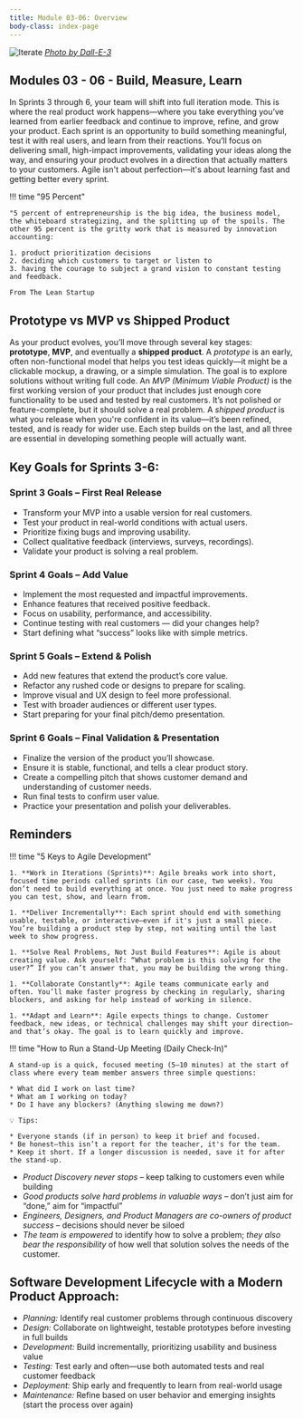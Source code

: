 ```yaml
---
title: Module 03-06: Overview
body-class: index-page
---
```


![Iterate]({{URLROOT}}/shared/img/iterate.png)
*[Photo by Dall-E-3](https://openai.com/dall-e-3)*

## Modules 03 - 06 - Build, Measure, Learn

In Sprints 3 through 6, your team will shift into full iteration mode. This is where the real product work happens—where you take everything you’ve learned from earlier feedback and continue to improve, refine, and grow your product. Each sprint is an opportunity to build something meaningful, test it with real users, and learn from their reactions. You’ll focus on delivering small, high-impact improvements, validating your ideas along the way, and ensuring your product evolves in a direction that actually matters to your customers. Agile isn't about perfection—it's about learning fast and getting better every sprint.

!!! time "95 Percent"

    "5 percent of entrepreneurship is the big idea, the business model, the whiteboard strategizing, and the splitting up of the spoils. The other 95 percent is the gritty work that is measured by innovation accounting: 
    
    1. product prioritization decisions
    2. deciding which customers to target or listen to
    3. having the courage to subject a grand vision to constant testing and feedback.
    
    From The Lean Startup

## Prototype vs MVP vs Shipped Product

As your product evolves, you’ll move through several key stages: **prototype**, **MVP**, and eventually a **shipped product**. A *prototype* is an early, often non-functional model that helps you test ideas quickly—it might be a clickable mockup, a drawing, or a simple simulation. The goal is to explore solutions without writing full code. An *MVP (Minimum Viable Product)* is the first working version of your product that includes just enough core functionality to be used and tested by real customers. It’s not polished or feature-complete, but it should solve a real problem. A *shipped product* is what you release when you're confident in its value—it’s been refined, tested, and is ready for wider use. Each step builds on the last, and all three are essential in developing something people will actually want.



## Key Goals for Sprints 3-6:

### Sprint 3 Goals – First Real Release

* Transform your MVP into a usable version for real customers.
* Test your product in real-world conditions with actual users.
* Prioritize fixing bugs and improving usability.
* Collect qualitative feedback (interviews, surveys, recordings).
* Validate your product is solving a real problem.

### Sprint 4 Goals – Add Value

* Implement the most requested and impactful improvements.
* Enhance features that received positive feedback.
* Focus on usability, performance, and accessibility.
* Continue testing with real customers — did your changes help?
* Start defining what “success” looks like with simple metrics.

### Sprint 5 Goals – Extend & Polish

* Add new features that extend the product’s core value.
* Refactor any rushed code or designs to prepare for scaling.
* Improve visual and UX design to feel more professional.
* Test with broader audiences or different user types.
* Start preparing for your final pitch/demo presentation.

### Sprint 6 Goals – Final Validation & Presentation

* Finalize the version of the product you’ll showcase.
* Ensure it is stable, functional, and tells a clear product story.
* Create a compelling pitch that shows customer demand and understanding of customer needs.
* Run final tests to confirm user value.
* Practice your presentation and polish your deliverables.

## Reminders

!!! time "5 Keys to Agile Development"

    1. **Work in Iterations (Sprints)**: Agile breaks work into short, focused time periods called sprints (in our case, two weeks). You don’t need to build everything at once. You just need to make progress you can test, show, and learn from.

    1. **Deliver Incrementally**: Each sprint should end with something usable, testable, or interactive—even if it's just a small piece. You’re building a product step by step, not waiting until the last week to show progress.

    1. **Solve Real Problems, Not Just Build Features**: Agile is about creating value. Ask yourself: “What problem is this solving for the user?” If you can’t answer that, you may be building the wrong thing.

    1. **Collaborate Constantly**: Agile teams communicate early and often. You’ll make faster progress by checking in regularly, sharing blockers, and asking for help instead of working in silence.

    1. **Adapt and Learn**: Agile expects things to change. Customer feedback, new ideas, or technical challenges may shift your direction—and that’s okay. The goal is to learn quickly and improve.

!!! time "How to Run a Stand-Up Meeting (Daily Check-In)"

    A stand-up is a quick, focused meeting (5–10 minutes) at the start of class where every team member answers three simple questions:

    * What did I work on last time?
    * What am I working on today?
    * Do I have any blockers? (Anything slowing me down?)

    💡 Tips:

    * Everyone stands (if in person) to keep it brief and focused.
    * Be honest—this isn’t a report for the teacher, it's for the team.
    * Keep it short. If a longer discussion is needed, save it for after the stand-up.

* *Product Discovery never stops* – keep talking to customers even while building
* *Good products solve hard problems in valuable ways* – don’t just aim for “done,” aim for “impactful”
* *Engineers, Designers, and Product Managers are co-owners of product success* – decisions should never be siloed
* *The team is empowered* to identify how to solve a problem; *they also bear the responsibility* of how well that solution solves the needs of the customer.

## Software Development Lifecycle with a Modern Product Approach:

* *Planning:* Identify real customer problems through continuous discovery
* *Design:* Collaborate on lightweight, testable prototypes before investing in full builds
* *Development:* Build incrementally, prioritizing usability and business value
* *Testing:* Test early and often—use both automated tests and real customer feedback
* *Deployment:* Ship early and frequently to learn from real-world usage
* *Maintenance:* Refine based on user behavior and emerging insights (start the process over again)